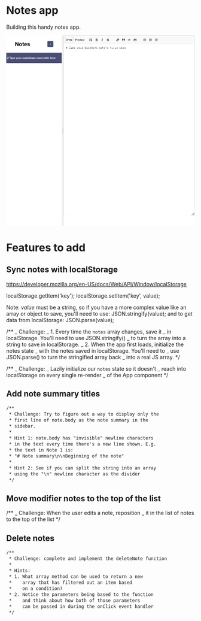 # Notes app

Building this handy notes app.

![preview](src/images/preview.png)

# Features to add

## Sync notes with localStorage

https://developer.mozilla.org/en-US/docs/Web/API/Window/localStorage

localStorage.getItem('key');
localStorage.setItem('key', value);

Note: _value_ must be a string, so if you have a more complex value like an array or object to save, you'll need to use:
JSON.stringify(value);
and to get data from localStorage:
JSON.parse(value);

/\*\*
_ Challenge:
_ 1. Every time the `notes` array changes, save it
_ in localStorage. You'll need to use JSON.stringify()
_ to turn the array into a string to save in localStorage.
_ 2. When the app first loads, initialize the notes state
_ with the notes saved in localStorage. You'll need to
_ use JSON.parse() to turn the stringified array back
_ into a real JS array.
\*/

/\*\*
_ Challenge:
_ Lazily initialize our `notes` state so it doesn't
_ reach into localStorage on every single re-render
_ of the App component
\*/

## Add note summary titles

    /**
     * Challenge: Try to figure out a way to display only the
     * first line of note.body as the note summary in the
     * sidebar.
     *
     * Hint 1: note.body has "invisible" newline characters
     * in the text every time there's a new line shown. E.g.
     * the text in Note 1 is:
     * "# Note summary\n\nBeginning of the note"
     *
     * Hint 2: See if you can split the string into an array
     * using the "\n" newline character as the divider
     */

## Move modifier notes to the top of the list

/\*\*
_ Challenge: When the user edits a note, reposition
_ it in the list of notes to the top of the list
\*/

## Delete notes

    /**
     * Challenge: complete and implement the deleteNote function
     *
     * Hints:
     * 1. What array method can be used to return a new
     *    array that has filtered out an item based
     *    on a condition?
     * 2. Notice the parameters being based to the function
     *    and think about how both of those parameters
     *    can be passed in during the onClick event handler
     */
